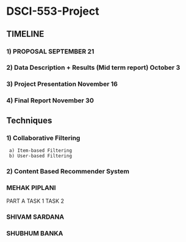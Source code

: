 # DSCI-553-Project


## TIMELINE
### 1) PROPOSAL SEPTEMBER 21
### 2) Data Description + Results (Mid term report) October 3
### 3) Project Presentation November 16
### 4) Final Report November 30


## Techniques
### 1) Collaborative Filtering
     a) Item-based Filtering
     b) User-based Filtering
### 2) Content Based Recommender System


### MEHAK PIPLANI
 PART A TASK 1 TASK 2

### SHIVAM SARDANA



### SHUBHUM BANKA
